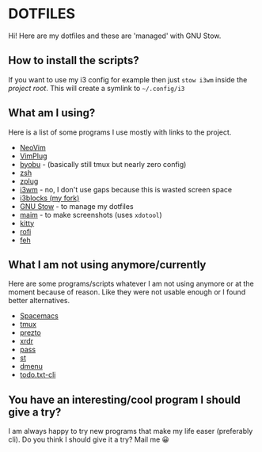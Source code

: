 # DOTFILES

Hi! Here are my dotfiles and these are 'managed' with GNU Stow.

## How to install the scripts?

If you want to use my i3 config for example then just `stow i3wm` inside the
*project root*. This will create a symlink to `~/.config/i3`

## What am I using?

Here is a list of some programs I use mostly with links to the project.

* [NeoVim](https://www.neovim.io)
* [VimPlug](https://github.com/junegunn/vim-plug)
* [byobu](https://byobu.org) - (basically still tmux but nearly zero config)
* [zsh](https://www.zsh.org)
* [zplug](https://github.com/zplug/zplug)
* [i3wm](https://github.com/i3/i3) - no, I don't use gaps because this is wasted screen space
* [i3blocks (my fork)](https://github.com/zeljkobekcic/i3blocks)
* [GNU Stow](https://www.gnu.org/software/stow/) - to manage my dotfiles
* [maim](https://github.com/naelstrof/maim) - to make screenshots (uses `xdotool`)
* [kitty](https://github.com/kovidgoyal/kitty)
* [rofi](https://github.com/davatorium/rofi)
* [feh](https://feh.finalrewind.org/)

## What I am not using anymore/currently

Here are some programs/scripts whatever I am not using anymore or at the
moment because of reason. Like they were not usable enough or I found better
alternatives.

* [Spacemacs](http://spacemacs.org/)
* [tmux](https://github.com/tmux/tmux)
* [prezto](https://github.com/sorin-ionescu/prezt)
* [xrdr](https://github.com/pschmitt/xrdr)
* [pass](https://www.passwordstore.org) 
* [st](https://st.suckless.org)
* [dmenu](https://tools.suckless.org/dmenu/) 
* [todo.txt-cli](https://github.com/todotxt/todo.txt-cli) 

## You have an interesting/cool program I should give a try?

I am always happy to try new programs that make my life easer (preferably cli).
Do you think I should give it a try? Mail me 😀
